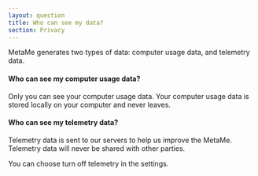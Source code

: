 ```yaml
---
layout: question
title: Who can see my data?
section: Privacy
---
```


MetaMe generates two types of data: computer usage data, and telemetry data.

#### Who can see my computer usage data?
Only you can see your computer usage data. Your computer usage data is stored locally on your computer and never leaves. 

#### Who can see my telemetry data?
Telemetry data is sent to our servers to help us improve the MetaMe. Telemetry data will never be shared with other parties.

You can choose turn off telemetry in the settings.

